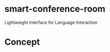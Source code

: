 smart-conference-room
=====================
Lightweight Interface for Language Interaction 


Concept
=======
